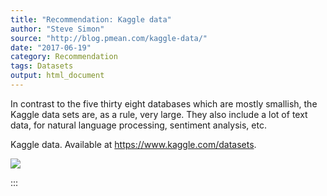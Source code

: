 ```yaml
---
title: "Recommendation: Kaggle data"
author: "Steve Simon"
source: "http://blog.pmean.com/kaggle-data/"
date: "2017-06-19"
category: Recommendation
tags: Datasets
output: html_document
---
```


In contrast to the five thirty eight databases which are mostly
smallish, the Kaggle data sets are, as a rule, very large. They also
include a lot of text data, for natural language processing, sentiment
analysis, etc.

<!---More--->

Kaggle data. Available at <https://www.kaggle.com/datasets>.

![](../../images/kaggle-data01.png)


:::

